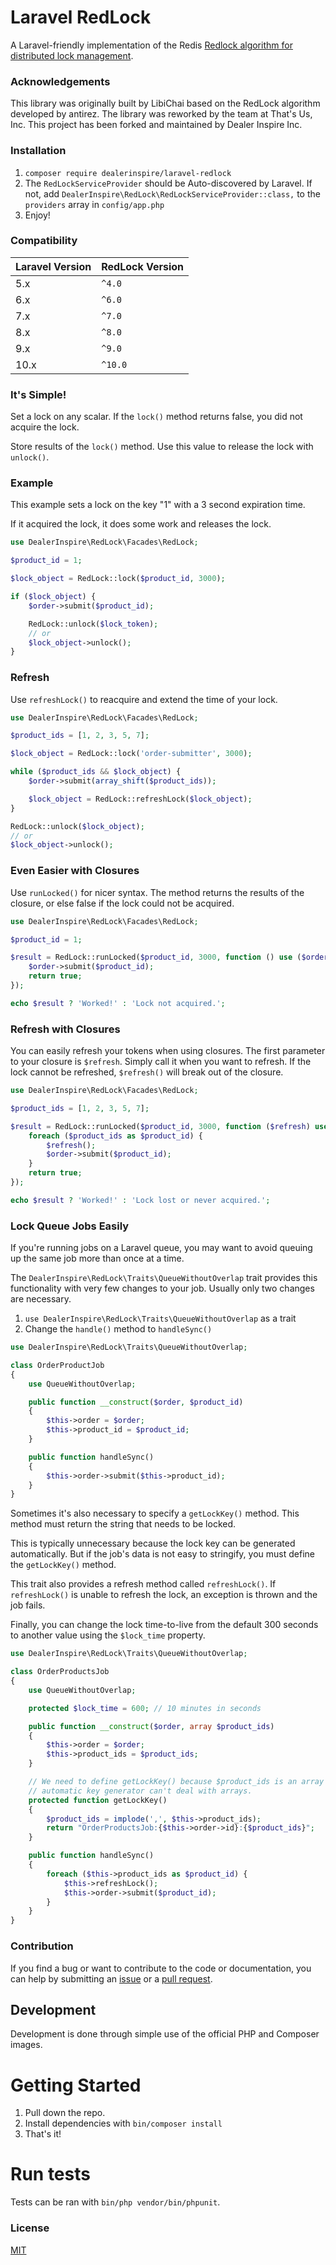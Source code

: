 # Laravel RedLock

A Laravel-friendly implementation of the Redis [Redlock algorithm for distributed lock management](https://redis.io/topics/distlock).

### Acknowledgements

This library was originally built by LibiChai based on the RedLock algorithm developed by antirez. The library was reworked by the team at That's Us, Inc. This project has been forked and maintained by Dealer Inspire Inc.

### Installation

1. `composer require dealerinspire/laravel-redlock`
2. The `RedLockServiceProvider` should be Auto-discovered by Laravel. If not, add `DealerInspire\RedLock\RedLockServiceProvider::class,` to the `providers` array in `config/app.php`
3. Enjoy!

### Compatibility

| Laravel Version | RedLock Version |
| --------------- | --------------- |
| 5.x             | `^4.0`          |
| 6.x             | `^6.0`          |
| 7.x             | `^7.0`          |
| 8.x             | `^8.0`          |
| 9.x             | `^9.0`          |
| 10.x            | `^10.0`         |

### It's Simple!

Set a lock on any scalar. If the `lock()` method returns false, you did not acquire the lock.

Store results of the `lock()` method. Use this value to release the lock with `unlock()`.

### Example

This example sets a lock on the key "1" with a 3 second expiration time.

If it acquired the lock, it does some work and releases the lock.

```php
use DealerInspire\RedLock\Facades\RedLock;

$product_id = 1;

$lock_object = RedLock::lock($product_id, 3000);

if ($lock_object) {
    $order->submit($product_id);

    RedLock::unlock($lock_token);
    // or
    $lock_object->unlock();
}
```

### Refresh

Use `refreshLock()` to reacquire and extend the time of your lock.

```php
use DealerInspire\RedLock\Facades\RedLock;

$product_ids = [1, 2, 3, 5, 7];

$lock_object = RedLock::lock('order-submitter', 3000);

while ($product_ids && $lock_object) {
    $order->submit(array_shift($product_ids));

    $lock_object = RedLock::refreshLock($lock_object);
}

RedLock::unlock($lock_object);
// or
$lock_object->unlock();
```

### Even Easier with Closures

Use `runLocked()` for nicer syntax. The method returns the results of the closure, or else false if the lock could not be acquired.

```php
use DealerInspire\RedLock\Facades\RedLock;

$product_id = 1;

$result = RedLock::runLocked($product_id, 3000, function () use ($order, $product_id) {
    $order->submit($product_id);
    return true;
});

echo $result ? 'Worked!' : 'Lock not acquired.';
```

### Refresh with Closures

You can easily refresh your tokens when using closures. The first parameter to your closure is `$refresh`. Simply call it when you want to refresh. If the lock cannot be refreshed, `$refresh()` will break out of the closure.

```php
use DealerInspire\RedLock\Facades\RedLock;

$product_ids = [1, 2, 3, 5, 7];

$result = RedLock::runLocked($product_id, 3000, function ($refresh) use ($order, $product_ids) {
    foreach ($product_ids as $product_id) {
        $refresh();
        $order->submit($product_id);
    }
    return true;
});

echo $result ? 'Worked!' : 'Lock lost or never acquired.';
```

### Lock Queue Jobs Easily

If you're running jobs on a Laravel queue, you may want to avoid queuing up the same job more than once at a time.

The `DealerInspire\RedLock\Traits\QueueWithoutOverlap` trait provides this functionality with very few changes to your job. Usually only two changes are necessary.

1. `use DealerInspire\RedLock\Traits\QueueWithoutOverlap` as a trait
2. Change the `handle()` method to `handleSync()`

```php
use DealerInspire\RedLock\Traits\QueueWithoutOverlap;

class OrderProductJob
{
    use QueueWithoutOverlap;

    public function __construct($order, $product_id)
    {
        $this->order = $order;
        $this->product_id = $product_id;
    }

    public function handleSync()
    {
        $this->order->submit($this->product_id);
    }
}
```

Sometimes it's also necessary to specify a `getLockKey()` method. This method must return the string that needs to be locked.

This is typically unnecessary because the lock key can be generated automatically. But if the job's data is not easy to stringify, you must define the `getLockKey()` method.

This trait also provides a refresh method called `refreshLock()`. If `refreshLock()` is unable to refresh the lock, an exception is thrown and the job fails.

Finally, you can change the lock time-to-live from the default 300 seconds to another
value using the `$lock_time` property.

```php
use DealerInspire\RedLock\Traits\QueueWithoutOverlap;

class OrderProductsJob
{
    use QueueWithoutOverlap;

    protected $lock_time = 600; // 10 minutes in seconds

    public function __construct($order, array $product_ids)
    {
        $this->order = $order;
        $this->product_ids = $product_ids;
    }

    // We need to define getLockKey() because $product_ids is an array and the
    // automatic key generator can't deal with arrays.
    protected function getLockKey()
    {
        $product_ids = implode(',', $this->product_ids);
        return "OrderProductsJob:{$this->order->id}:{$product_ids}";
    }

    public function handleSync()
    {
        foreach ($this->product_ids as $product_id) {
            $this->refreshLock();
            $this->order->submit($product_id);
        }
    }
}
```

### Contribution

If you find a bug or want to contribute to the code or documentation, you can help by submitting an [issue](https://github.com/dealerinspire/laravel-redlock/issues) or a [pull request](https://github.com/dealerinspire/laravel-redlock/pulls).

## Development

Development is done through simple use of the official PHP and Composer images.

# Getting Started

1. Pull down the repo.
2. Install dependencies with `bin/composer install`
3. That's it!

# Run tests

Tests can be ran with `bin/php vendor/bin/phpunit`.

### License

[MIT](http://opensource.org/licenses/MIT)
